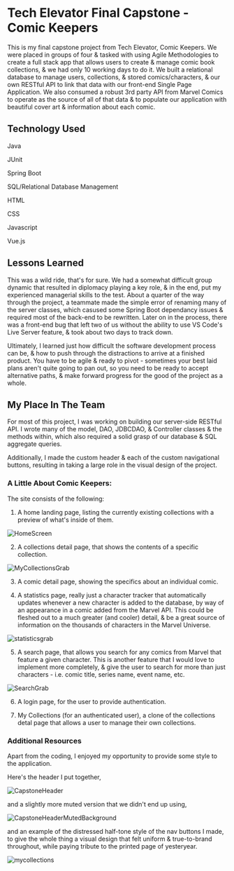 # Tech Elevator Final Capstone - Comic Keepers

This is my final capstone project from Tech Elevator, Comic Keepers. We were placed in groups of four & tasked with using Agile Methodologies to create a full stack app that allows users to create & manage comic book collections, & we had only 10 working days to do it. We built a relational database to manage users, collections, & stored comics/characters, & our own RESTful API to link that data with our front-end Single Page Application. We also consumed a robust 3rd party API from Marvel Comics to operate as the source of all of that data & to populate our application with beautiful cover art & information about each comic.


## Technology Used

Java

JUnit

Spring Boot

SQL/Relational Database Management

HTML

CSS

Javascript

Vue.js


## Lessons Learned

This was a wild ride, that's for sure. We had a somewhat difficult group dynamic that resulted in diplomacy playing a key role, & in the end, put my experienced managerial skills to the test. About a quarter of the way through the project, a teammate made the simple error of renaming many of the server classes, which casused some Spring Boot dependancy issues & required most of the back-end to be rewritten. Later on in the process, there was a front-end bug that left two of us without the ability to use VS Code's Live Server feature, & took about two days to track down.

Ultimately, I learned just how difficult the software development process can be, & how to push through the distractions to arrive at a finished product. You have to be agile & ready to pivot - sometimes your best laid plans aren't quite going to pan out, so you need to be ready to accept alternative paths, & make forward progress for the good of the project as a whole.


## My Place In The Team

For most of this project, I was working on building our server-side RESTful API. I wrote many of the model, DAO, JDBCDAO, & Controller classes & the methods within, which also required a solid grasp of our database & SQL aggregate queries.

Additionally, I made the custom header & each of the custom navigational buttons, resulting in taking a large role in the visual design of the project.


### A Little About Comic Keepers:

The site consists of the following:

1. A home landing page, listing the currently existing collections with a preview of what's inside of them.

![HomeScreen](https://user-images.githubusercontent.com/90332162/146983358-bf1768dc-4c5e-45df-b4e5-8bd3790b6a9a.PNG)

2. A collections detail page, that shows the contents of a specific collection.

![MyCollectionsGrab](https://user-images.githubusercontent.com/90332162/146983577-2a5b5805-2033-4cb4-9864-b08c33d2d778.PNG)

3. A comic detail page, showing the specifics about an individual comic.

4. A statistics page, really just a character tracker that automatically updates whenever a new character is added to the database, by way of an appearance in a comic added from the Marvel API. This could be fleshed out to a much greater (and cooler) detail, & be a great source of information on the thousands of characters in the Marvel Universe.

![statisticsgrab](https://user-images.githubusercontent.com/90332162/146983641-caa279a2-b193-4178-964a-61090a318ae6.png)

5. A search page, that allows you search for any comics from Marvel that feature a given character. This is another feature that I would love to implement more completely, & give the user to search for more than just characters - i.e. comic title, series name, event name, etc.

![SearchGrab](https://user-images.githubusercontent.com/90332162/146983662-b6ff48a9-3496-4dc4-8331-10727d77b1d2.PNG)

6. A login page, for the user to provide authentication.

7. My Collections (for an authenticated user), a clone of the collections detal page that allows a user to manage their own collections.


### Additional Resources

Apart from the coding, I enjoyed my opportunity to provide some style to the application.

Here's the header I put together,

![CapstoneHeader](https://user-images.githubusercontent.com/90332162/146983968-47eddac7-4227-4506-843f-0e41546da9e0.png)

and a slightly more muted version that we didn't end up using,

![CapstoneHeaderMutedBackground](https://user-images.githubusercontent.com/90332162/146984011-a660a51e-b3f8-45f1-aaa7-63175ee1b5f1.png)

and an example of the distressed half-tone style of the nav buttons I made, to give the whole thing a visual design that felt uniform & true-to-brand throughout, while paying tribute to the printed page of yesteryear.

![mycollections](https://user-images.githubusercontent.com/90332162/146984670-81a5351a-6a34-4008-aa4b-e4577302b5e8.png)

